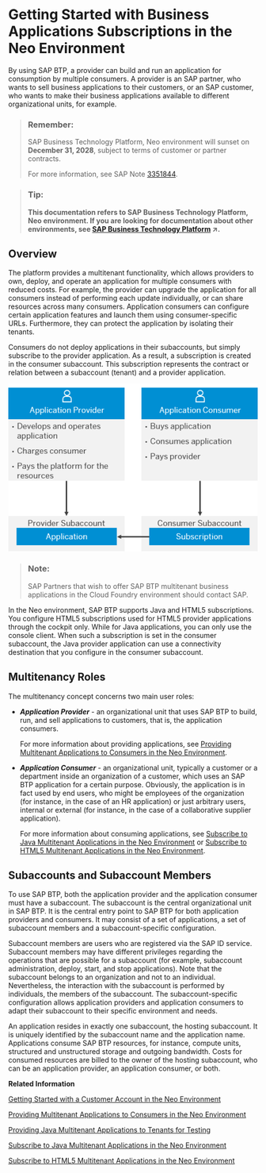 <!-- copya55cef95b7ec4cb78dcb63c2966acdc0 -->

# Getting Started with Business Applications Subscriptions in the Neo Environment

By using SAP BTP, a provider can build and run an application for consumption by multiple consumers. A provider is an SAP partner, who wants to sell business applications to their customers, or an SAP customer, who wants to make their business applications available to different organizational units, for example.

> ### Remember:  
> SAP Business Technology Platform, Neo environment will sunset on **December 31, 2028**, subject to terms of customer or partner contracts.
> 
> For more information, see SAP Note [3351844](https://me.sap.com/notes/3351844).

> ### Tip:  
> **This documentation refers to SAP Business Technology Platform, Neo environment. If you are looking for documentation about other environments, see [SAP Business Technology Platform](https://help.sap.com/viewer/65de2977205c403bbc107264b8eccf4b/Cloud/en-US/6a2c1ab5a31b4ed9a2ce17a5329e1dd8.html "SAP Business Technology Platform (SAP BTP) is an integrated offering comprised of four technology portfolios: database and data management, application development and integration, analytics, and intelligent technologies. The platform offers users the ability to turn data into business value, compose end-to-end business processes, and build and extend SAP applications quickly.") :arrow_upper_right:.**



<a name="copya55cef95b7ec4cb78dcb63c2966acdc0__section_wvb_svq_3cb"/>

## Overview

The platform provides a multitenant functionality, which allows providers to own, deploy, and operate an application for multiple consumers with reduced costs. For example, the provider can upgrade the application for all consumers instead of performing each update individually, or can share resources across many consumers. Application consumers can configure certain application features and launch them using consumer-specific URLs. Furthermore, they can protect the application by isolating their tenants.

Consumers do not deploy applications in their subaccounts, but simply subscribe to the provider application. As a result, a subscription is created in the consumer subaccount. This subscription represents the contract or relation between a subaccount \(tenant\) and a provider application.

![The application provider develops and operates the application, charges customers for its use, and pays the platform for the resources. The application consumer buys the application, consumes it, and pays the provider for its usage.](images/Consumer_-_Provider_Model_06d9607.png)

> ### Note:  
> SAP Partners that wish to offer SAP BTP multitenant business applications in the Cloud Foundry environment should contact SAP.

In the Neo environment, SAP BTP supports Java and HTML5 subscriptions. You configure HTML5 subscriptions used for HTML5 provider applications through the cockpit only. While for Java applications, you can only use the console client. When such a subscription is set in the consumer subaccount, the Java provider application can use a connectivity destination that you configure in the consumer subaccount.



<a name="copya55cef95b7ec4cb78dcb63c2966acdc0__section_lbr_pzq_3cb"/>

## Multitenancy Roles

The multitenancy concept concerns two main user roles:

-   ***Application Provider*** - an organizational unit that uses SAP BTP to build, run, and sell applications to customers, that is, the application consumers.

    For more information about providing applications, see [Providing Multitenant Applications to Consumers in the Neo Environment](providing-multitenant-applications-to-consumers-in-the-neo-environment-a8b790e.md).

-   ***Application Consumer*** - an organizational unit, typically a customer or a department inside an organization of a customer, which uses an SAP BTP application for a certain purpose. Obviously, the application is in fact used by end users, who might be employees of the organization \(for instance, in the case of an HR application\) or just arbitrary users, internal or external \(for instance, in the case of a collaborative supplier application\).

    For more information about consuming applications, see [Subscribe to Java Multitenant Applications in the Neo Environment](subscribe-to-java-multitenant-applications-in-the-neo-environment-e7e62c8.md) or [Subscribe to HTML5 Multitenant Applications in the Neo Environment](subscribe-to-html5-multitenant-applications-in-the-neo-environment-f16cd5b.md).




<a name="copya55cef95b7ec4cb78dcb63c2966acdc0__section_x4v_1br_3cb"/>

## Subaccounts and Subaccount Members

To use SAP BTP, both the application provider and the application consumer must have a subaccount. The subaccount is the central organizational unit in SAP BTP. It is the central entry point to SAP BTP for both application providers and consumers. It may consist of a set of applications, a set of subaccount members and a subaccount-specific configuration.

Subaccount members are users who are registered via the SAP ID service. Subaccount members may have different privileges regarding the operations that are possible for a subaccount \(for example, subaccount administration, deploy, start, and stop applications\). Note that the subaccount belongs to an organization and not to an individual. Nevertheless, the interaction with the subaccount is performed by individuals, the members of the subaccount. The subaccount-specific configuration allows application providers and application consumers to adapt their subaccount to their specific environment and needs.

An application resides in exactly one subaccount, the hosting subaccount. It is uniquely identified by the subaccount name and the application name. Applications consume SAP BTP resources, for instance, compute units, structured and unstructured storage and outgoing bandwidth. Costs for consumed resources are billed to the owner of the hosting subaccount, who can be an application provider, an application consumer, or both.

**Related Information**  


[Getting Started with a Customer Account in the Neo Environment](getting-started-with-a-customer-account-in-the-neo-environment-1b335ba.md "Quickly get started with a customer account.")

[Providing Multitenant Applications to Consumers in the Neo Environment](providing-multitenant-applications-to-consumers-in-the-neo-environment-a8b790e.md "In the Neo environment, you can develop and run multitenant (tenant-aware) applications that you can make available to multiple consumers.")

[Providing Java Multitenant Applications to Tenants for Testing](providing-java-multitenant-applications-to-tenants-for-testing-b093032.md "Using the console client, you can create subaccounts and subscribe them to a provider application to test how applications can be provided to multiple consumers.")

[Subscribe to Java Multitenant Applications in the Neo Environment](subscribe-to-java-multitenant-applications-in-the-neo-environment-e7e62c8.md "Create, list, and remove subscriptions for a Java application using the console client and view all our subscriptions in the cockpit.")

[Subscribe to HTML5 Multitenant Applications in the Neo Environment](subscribe-to-html5-multitenant-applications-in-the-neo-environment-f16cd5b.md "Manage subscriptions to HTML5 applications by viewing, creating, or removing subscriptions in the cockpit.")

